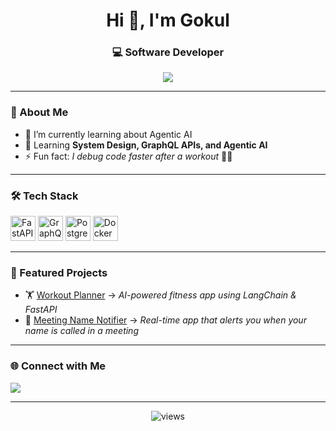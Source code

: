 <h1 align="center">Hi 👋, I'm Gokul</h1>
<h3 align="center">💻 Software Developer </h3>

<p align="center">
  <img src="https://readme-typing-svg.herokuapp.com?size=22&color=36BCF7&center=true&vCenter=true&width=500&lines=Building+AI+Apps;FastAPI+%7C+GraphQL+%7C+LangChain;Lifelong+Learner+%26+Creator" />
</p>

---

### 🌱 About Me  
- 🔭 I’m currently learning about Agentic AI
- 🌱 Learning **System Design, GraphQL APIs, and Agentic AI**  
- ⚡ Fun fact: *I debug code faster after a workout* 🏋️‍♂️  

---

### 🛠️ Tech Stack  
<p align="left">
  <img src="https://cdn.jsdelivr.net/gh/devicons/devicon/icons/fastapi/fastapi-original.svg" width="40" alt="FastAPI"/>
  <img src="https://cdn.jsdelivr.net/gh/devicons/devicon/icons/graphql/graphql-plain.svg" width="40" alt="GraphQL"/>
  <img src="https://cdn.jsdelivr.net/gh/devicons/devicon/icons/postgresql/postgresql-original.svg" width="40" alt="PostgreSQL"/>
  <img src="https://cdn.jsdelivr.net/gh/devicons/devicon/icons/docker/docker-original.svg" width="40" alt="Docker"/>
</p>

---

### 🚀 Featured Projects  
- 🏋️ [Workout Planner](https://github.com/gokulk/workout-planner) → *AI-powered fitness app using LangChain & FastAPI*  
- 🔔 [Meeting Name Notifier](https://github.com/gokulk/meeting-name-notifier) → *Real-time app that alerts you when your name is called in a meeting*  

---


### 🌐 Connect with Me  
<p>
  <a href="https://www.linkedin.com/in/gokul-kumbakkara-39037516a/" target="_blank">
    <img src="https://img.shields.io/badge/LinkedIn-0A66C2?style=for-the-badge&logo=linkedin&logoColor=white" />
  </a>
</p>

---

<p align="center"> 
  <img src="https://komarev.com/ghpvc/?username=gokulk&label=Profile%20Views&color=blue&style=flat" alt="views" /> 
</p>
